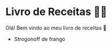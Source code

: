 

# Livro de Receitas :man_cook:

Olá! Bem vindo ao meu livro de receitas :wave:


* Strogonoff de frango


